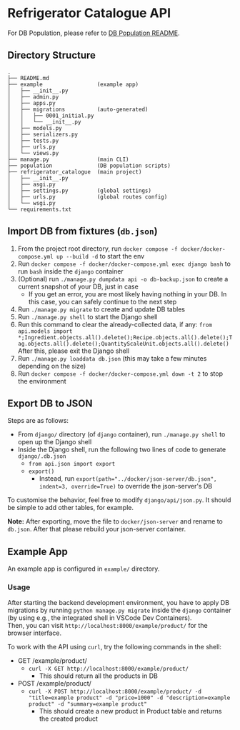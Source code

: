 # Refrigerator Catalogue API
For DB Population, please refer to [DB Population README](population/README.md).

## Directory Structure
```
.
├── README.md
├── example                 (example app)
│   ├── __init__.py
│   ├── admin.py
│   ├── apps.py
│   ├── migrations          (auto-generated)
│   │   ├── 0001_initial.py
│   │   └── __init__.py
│   ├── models.py
│   ├── serializers.py
│   ├── tests.py
│   ├── urls.py
│   └── views.py
├── manage.py               (main CLI)
├── population              (DB population scripts)
├── refrigerator_catalogue  (main project)
│   ├── __init__.py
│   ├── asgi.py
│   ├── settings.py         (global settings)
│   ├── urls.py             (global routes config)
│   └── wsgi.py
└── requirements.txt
```

## Import DB from fixtures (`db.json`)
1. From the project root directory, run `docker compose -f docker/docker-compose.yml up --build -d` to start the env
2. Run `docker compose -f docker/docker-compose.yml exec django bash` to run `bash` inside the `django` container
3. (Optional) run `./manage.py dumpdata api -o db-backup.json` to create a current snapshot of your DB, just in case
    - If you get an error, you are most likely having nothing in your DB. In this case, you can safely continue to the next step
4. Run `./manage.py migrate` to create and update DB tables
5. Run `./manage.py shell` to start the Django shell
6. Run this command to clear the already-collected data, if any: `from api.models import *;Ingredient.objects.all().delete();Recipe.objects.all().delete();Tag.objects.all().delete();QuantityScaleUnit.objects.all().delete()`
    After this, please exit the Django shell
7. Run `./manage.py loaddata db.json` (this may take a few minutes depending on the size)
8. Run `docker compose -f docker/docker-compose.yml down -t 2` to stop the environment

## Export DB to JSON
Steps are as follows:
- From `django/` directory (of `django` container), run `./manage.py shell` to open up the Django shell
- Inside the Django shell, run the following two lines of code to generate `django/.db.json`
    - `from api.json import export`
    - `export()`
        - Instead, run `export(path="../docker/json-server/db.json", indent=3, override=True)` to override the json-server's DB

To customise the behavior, feel free to modify `django/api/json.py`. It should be simple to add other tables, for example.

__Note:__ After exporting, move the file to `docker/json-server` and rename to `db.json`. After that please rebuild your json-server container.

## Example App
An example app is configured in `example/` directory.  

### Usage
After starting the backend development environment, you have to apply DB migrations by running `python manage.py migrate` inside the `django` container (by using e.g., the integrated shell in VSCode Dev Containers).  
Then, you can visit `http://localhost:8000/example/product/` for the browser interface.

To work with the API using `curl`, try the following commands in the shell:
- GET /example/product/
    - `curl -X GET http://localhost:8000/example/product/`
        - This should return all the products in DB
- POST /example/product/
    - `curl -X POST http://localhost:8000/example/product/ -d "title=example product" -d "price=1000" -d "description=example product" -d "summary=example product"`
        - This should create a new product in Product table and returns the created product
